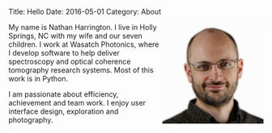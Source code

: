 Title: Hello
Date: 2016-05-01
Category: About

<img style="width: 200px; float: right;" src="/images/NathanHarrington_Image.jpg">

My name is Nathan Harrington. I live in Holly Springs, NC with my wife
and our seven children. I work at Wasatch Photonics, where I develop
software to help deliver spectroscopy and optical coherence tomography
research systems. Most of this work is in Python.


I am passionate about efficiency, achievement and team work. I enjoy
user interface design, exploration and photography.



